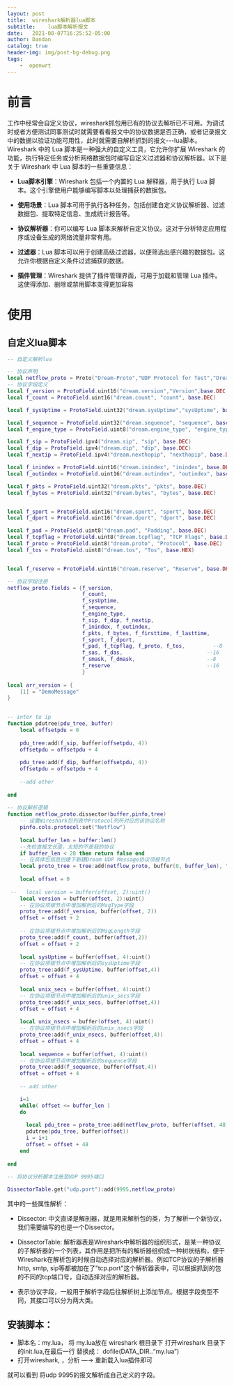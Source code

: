```yaml
---
layout: post
title:  wireshark解析器lua脚本
subtitle:    lua脚本解析报文
date:   2021-08-07T16:25:52-05:00
author: Dandan
catalog: true
header-img: img/post-bg-debug.png
tags:
    -  openwrt
---
```


# 前言
工作中经常会自定义协议，wireshark抓包用已有的协议去解析已不可用。为调试时或者方便测试同事测试时就需要看看报文中的协议数据是否正确，或者记录报文中的数据以验证功能可用性，此时就需要自解析抓到的报文---lua脚本。  
Wireshark 中的 Lua 脚本是一种强大的自定义工具，它允许你扩展 Wireshark 的功能，执行特定任务或分析网络数据包时编写自定义过滤器和协议解析器。以下是关于 Wireshark 中 Lua 脚本的一些重要信息：

- **Lua脚本引擎**：Wireshark 包括一个内置的 Lua 解释器，用于执行 Lua 脚本。这个引擎使用户能够编写脚本以处理捕获的数据包。

- **使用场景**：Lua 脚本可用于执行各种任务，包括创建自定义协议解析器、过滤数据包、提取特定信息、生成统计报告等。

- **协议解析器**：你可以编写 Lua 脚本来解析自定义协议。这对于分析特定应用程序或设备生成的网络流量非常有用。

- **过滤器**：Lua 脚本可以用于创建高级过滤器，以便筛选出感兴趣的数据包。这允许你根据自定义条件过滤捕获的数据。

- **插件管理**：Wireshark 提供了插件管理界面，可用于加载和管理 Lua 插件。这使得添加、删除或禁用脚本变得更加容易

# 使用
## 自定义lua脚本
```lua
-- 自定义解析lua 

-- 协议声明
local netflow_proto = Proto("Dream-Proto","UDP Protocol for Test","Dream UDP Protocol")
-- 协议字段定义
local f_version = ProtoField.uint16("dream.version","Version",base.DEC, {[1] = "DemoMessage"})
local f_count = ProtoField.uint16("dream.count", "count", base.DEC)

local f_sysUptime = ProtoField.uint32("dream.sysUptime","sysUptime", base.DEC)

local f_sequence = ProtoField.uint32("dream.sequence", "sequence", base.DEC)
local f_engine_type = ProtoField.uint8("dream.engine_type", "engine_type", base.DEC)

local f_sip = ProtoField.ipv4("dream.sip", "sip", base.DEC)
local f_dip = ProtoField.ipv4("dream.dip", "dip", base.DEC)
local f_nextip = ProtoField.ipv4("dream.nexthopip", "nexthopip", base.DEC)

local f_inindex = ProtoField.uint16("dream.inindex", "inindex", base.DEC)
local f_outindex = ProtoField.uint16("dream.outindex", "outindex", base.DEC)

local f_pkts = ProtoField.uint32("dream.pkts", "pkts", base.DEC)
local f_bytes = ProtoField.uint32("dream.bytes", "bytes", base.DEC)


local f_sport = ProtoField.uint16("dream.sport", "sport", base.DEC)
local f_dport = ProtoField.uint16("dream.dport", "dport", base.DEC)

local f_pad = ProtoField.uint8("dream.pad", "Padding", base.DEC)
local f_tcpflag = ProtoField.uint8("dream.tcpflag", "TCP Flags", base.DEC)
local f_proto = ProtoField.uint8("dream.proto", "Protocol", base.DEC)
local f_tos = ProtoField.uint8("dream.tos", "Tos", base.HEX)


local f_reserve = ProtoField.uint16("dream.reserve", "Reserve", base.DEC)

-- 协议字段注册
netflow_proto.fields = {f_version,
						f_count,
						f_sysUptime,
						f_sequence,	
						f_engine_type,
						f_sip, f_dip, f_nextip,
						f_inindex, f_outindex, 
						f_pkts, f_bytes, f_firsttime, f_lasttime,
						f_sport, f_dport,
						f_pad, f_tcpflag, f_proto, f_tos,         --8
						f_sas, f_das, 							--16
						f_smask, f_dmask,                       --8
						f_reserve                               --16
						}
 
local arr_version = {
    [1] = "DemoMessage"
}
 

-- inter to ip
function pdutree(pdu_tree, buffer)
	local offsetpdu = 0
	
	pdu_tree:add(f_sip, buffer(offsetpdu, 4))
	offsetpdu = offsetpdu + 4
	
	pdu_tree:add(f_dip, buffer(offsetpdu, 4))
	offsetpdu = offsetpdu + 4
	
	--add other
		
end
 
-- 协议解析逻辑
function netflow_proto.dissector(buffer,pinfo,tree)
    -- 设置Wireshark包列表中Protocol列所对应的该协议名称
    pinfo.cols.protocol:set("Netflow")
 
    local buffer_len = buffer:len()
    --先检查报文长度，太短的不是我的协议
    if buffer_len < 28 then return false end
    -- 在具体包信息创建下新建Dream UDP Message协议项根节点
    local proto_tree = tree:add(netflow_proto, buffer(0, buffer_len), "Netflow UDP Message")
 
    local offset = 0
 
 --   local version = buffer(offset, 2):uint()
    local version = buffer(offset, 2):uint()
    -- 在协议项根节点中增加解析后的MsgType字段
    proto_tree:add(f_version, buffer(offset, 2))
    offset = offset + 2
 
    -- 在协议项根节点中增加解析后的MsgLength字段
    proto_tree:add(f_count, buffer(offset,2))
    offset = offset + 2
 
    local sysUptime = buffer(offset, 4):uint()
    -- 在协议项根节点中增加解析后的sysUptime字段
    proto_tree:add(f_sysUptime, buffer(offset,4))
    offset = offset + 4
	
	local unix_secs = buffer(offset, 4):uint()
    -- 在协议项根节点中增加解析后的unix_secs字段
    proto_tree:add(f_unix_secs, buffer(offset,4))
    offset = offset + 4
	
	local unix_nsecs = buffer(offset, 4):uint()
    -- 在协议项根节点中增加解析后的unix_nsecs字段
    proto_tree:add(f_unix_nsecs, buffer(offset,4))
    offset = offset + 4
	
	local sequence = buffer(offset, 4):uint()
    -- 在协议项根节点中增加解析后的sequence字段
    proto_tree:add(f_sequence, buffer(offset,4))
    offset = offset + 4
	
    -- add other 

	i=1
	while( offset <= buffer_len )
	do
	  
	  local pdu_tree = proto_tree:add(netflow_proto, buffer(offset, 48), "pdu"..i)
	  pdutree(pdu_tree, buffer(offset))
	  i = i+1
	  offset = offset + 48
    end
   
end
 
-- 将协议分析脚本注册至UDP 9995端口

DissectorTable.get("udp.port"):add(9995,netflow_proto)
```
其中的一些属性解析：
- Dissector: 中文直译是解剖器，就是用来解析包的类，为了解析一个新协议，我们需要编写的也是一个Dissector。
  
- DissectorTable: 解析器表是Wireshark中解析器的组织形式，是某一种协议的子解析器的一个列表，其作用是把所有的解析器组织成一种树状结构，便于Wireshark在解析包的时候自动选择对应的解析器。例如TCP协议的子解析器 http, smtp, sip等都被加在了"tcp.port"这个解析器表中，可以根据抓到的包的不同的tcp端口号，自动选择对应的解析器。
  
- 表示协议字段，一般用于解析字段后往解析树上添加节点。根据字段类型不同，其接口可以分为两大类。

## 安装脚本：
- 脚本名：my.lua， 将 my.lua放在 wireshark 根目录下 打开wireshark 目录下的init.lua,在最后一行 替换成： dofile(DATA_DIR..“my.lua”)  
- 打开wireshark, ，分析 —→ 重新载入lua插件即可

就可以看到 将udp 9995的报文解析成自己定义的字段。